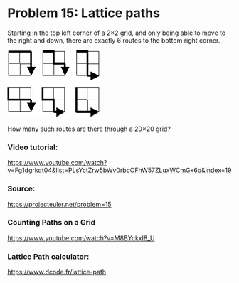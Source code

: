 # Problem 15: Lattice paths

Starting in the top left corner of a 2×2 grid, and only being able to move to the right and down, there are exactly 6 routes to the bottom right corner.

![](https://github.com/ikostan/ProjectEuler/blob/master/Problem_15/p015.png)

How many such routes are there through a 20×20 grid?

### Video tutorial: 
https://www.youtube.com/watch?v=Fg1dgrkdt04&list=PLsYctZrw5bWv0rbcOFhW57ZLuxWCmGx6o&index=19

### Source:
https://projecteuler.net/problem=15

### Counting Paths on a Grid
https://www.youtube.com/watch?v=M8BYckxI8_U

### Lattice Path calculator:
https://www.dcode.fr/lattice-path

